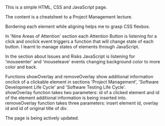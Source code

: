 This is a simple HTML, CSS and JavaScript page. 

The content is a cheatsheet to a Project Management lecture.

Bordering each element while aligning helps me to grasp CSS flexbox.

In 'Nine Areas of Attention' section each Attention Button is listening for a click and onclick event triggers a function that will change state of each button. I learnt to manage states of elements through JavaScript.

In the section about Issues and Risks JavaScript is listening for 'mouseenter' and 'mouseleave' events changing background color to more color and back.

Functions showOverlay and removeOverlay show additional information onclick of a clickable element in sections 'Project Management', 'Software Development Life Cycle' and 'Software Testing Life Cycle'.<br>
showOverlay function takes two parameters: id of a clicked element and id of the element additional information is being inserted into.<br>
removeOverlay function takes three parameters: insert element id, overlay id and id of original title of div.


The page is being actively updated.